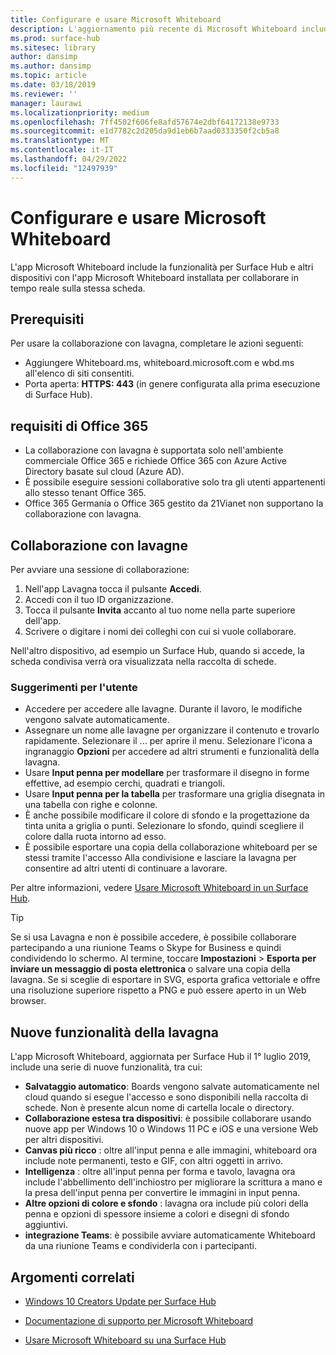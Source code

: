 ```yaml
---
title: Configurare e usare Microsoft Whiteboard
description: L'aggiornamento più recente di Microsoft Whiteboard include la possibilità per due Surface Hub di collaborare in tempo reale sulla stessa scheda.
ms.prod: surface-hub
ms.sitesec: library
author: dansimp
ms.author: dansimp
ms.topic: article
ms.date: 03/18/2019
ms.reviewer: ''
manager: laurawi
ms.localizationpriority: medium
ms.openlocfilehash: 7ff4502f606fe8afd57674e2dbf64172138e9733
ms.sourcegitcommit: e1d7782c2d205da9d1eb6b7aad0333350f2cb5a8
ms.translationtype: MT
ms.contentlocale: it-IT
ms.lasthandoff: 04/29/2022
ms.locfileid: "12497939"
---
```

# <a name="set-up-and-use-microsoft-whiteboard"></a>Configurare e usare Microsoft Whiteboard

L'app Microsoft Whiteboard include la funzionalità per Surface Hub e altri dispositivi con l'app Microsoft Whiteboard installata per collaborare in tempo reale sulla stessa scheda.

## <a name="prerequisites"></a>Prerequisiti

Per usare la collaborazione con lavagna, completare le azioni seguenti:

- Aggiungere Whiteboard.ms, whiteboard.microsoft.com e wbd.ms all'elenco di siti consentiti.
- Porta aperta: **HTTPS: 443** (in genere configurata alla prima esecuzione di Surface Hub).

## <a name="office-365-requirements"></a>requisiti di Office 365

- La collaborazione con lavagna è supportata solo nell'ambiente commerciale Office 365 e richiede Office 365 con Azure Active Directory basate sul cloud (Azure AD).
- È possibile eseguire sessioni collaborative solo tra gli utenti appartenenti allo stesso tenant Office 365.
- Office 365 Germania o Office 365 gestito da 21Vianet non supportano la collaborazione con lavagna.

## <a name="collaborating-with-whiteboards"></a>Collaborazione con lavagne

Per avviare una sessione di collaborazione:

1. Nell'app Lavagna tocca il pulsante **Accedi**.
2. Accedi con il tuo ID organizzazione.
3. Tocca il pulsante **Invita** accanto al tuo nome nella parte superiore dell'app.
4. Scrivere o digitare i nomi dei colleghi con cui si vuole collaborare.

Nell'altro dispositivo, ad esempio un Surface Hub, quando si accede, la scheda condivisa verrà ora visualizzata nella raccolta di schede.

### <a name="user-tips"></a>Suggerimenti per l'utente

- Accedere per accedere alle lavagne. Durante il lavoro, le modifiche vengono salvate automaticamente.
- Assegnare un nome alle lavagne per organizzare il contenuto e trovarlo rapidamente. Selezionare il ... per aprire il menu. Selezionare l'icona a ingranaggio **Opzioni** per accedere ad altri strumenti e funzionalità della lavagna.
- Usare **Input penna per modellare** per trasformare il disegno in forme effettive, ad esempio cerchi, quadrati e triangoli.
- Usare **Input penna per la tabella** per trasformare una griglia disegnata in una tabella con righe e colonne.
- È anche possibile modificare il colore di sfondo e la progettazione da tinta unita a griglia o punti. Selezionare lo sfondo, quindi scegliere il colore dalla ruota intorno ad esso.
- È possibile esportare una copia della collaborazione whiteboard per se stessi tramite l'accesso Alla condivisione e lasciare la lavagna per consentire ad altri utenti di continuare a lavorare.

Per altre informazioni, vedere [Usare Microsoft Whiteboard in un Surface Hub](https://support.office.com/article/use-microsoft-whiteboard-on-a-surface-hub-5c594985-129d-43f9-ace5-7dee96f7621d).

> [!TIP]
>  Se si usa Lavagna e non è possibile accedere, è possibile collaborare partecipando a una riunione Teams o Skype for Business e quindi condividendo lo schermo. Al termine, toccare **Impostazioni** >  **Esporta per inviare un messaggio di posta elettronica** o salvare una copia della lavagna. Se si sceglie di esportare in SVG, esporta grafica vettoriale e offre una risoluzione superiore rispetto a PNG e può essere aperto in un Web browser.

## <a name="new-features-in-whiteboard"></a>Nuove funzionalità della lavagna

L'app Microsoft Whiteboard, aggiornata per Surface Hub il 1° luglio 2019, include una serie di nuove funzionalità, tra cui:

- **Salvataggio automatico**: Boards vengono salvate automaticamente nel cloud quando si esegue l'accesso e sono disponibili nella raccolta di schede. Non è presente alcun nome di cartella locale o directory.
- **Collaborazione estesa tra dispositivi**: è possibile collaborare usando nuove app per Windows 10 o Windows 11 PC e iOS e una versione Web per altri dispositivi.
- **Canvas più ricco** : oltre all'input penna e alle immagini, whiteboard ora include note permanenti, testo e GIF, con altri oggetti in arrivo.
- **Intelligenza** : oltre all'input penna per forma e tavolo, lavagna ora include l'abbellimento dell'inchiostro per migliorare la scrittura a mano e la presa dell'input penna per convertire le immagini in input penna.
- **Altre opzioni di colore e sfondo** : lavagna ora include più colori della penna e opzioni di spessore insieme a colori e disegni di sfondo aggiuntivi.
- **integrazione Teams**: è possibile avviare automaticamente Whiteboard da una riunione Teams e condividerla con i partecipanti.


## <a name="related-topics"></a>Argomenti correlati

- [Windows 10 Creators Update per Surface Hub](https://www.microsoft.com/surface/support/surface-hub/windows-10-creators-update-surface-hub)

- [Documentazione di supporto per Microsoft Whiteboard](https://support.office.com/article/Whiteboard-Help-0c0f2aa0-b1bb-491c-b814-fd22de4d7c01)

- [Usare Microsoft Whiteboard su una Surface Hub](https://support.office.com/article/use-microsoft-whiteboard-on-a-surface-hub-5c594985-129d-43f9-ace5-7dee96f7621d)
